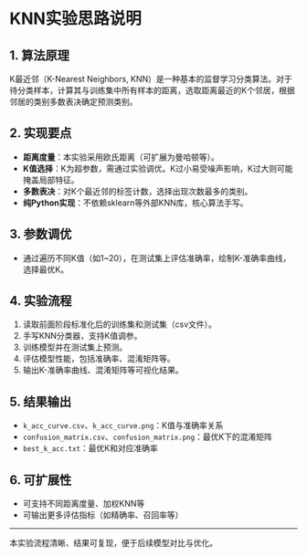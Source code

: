 # KNN实验思路说明

## 1. 算法原理
K最近邻（K-Nearest Neighbors, KNN）是一种基本的监督学习分类算法。对于待分类样本，计算其与训练集中所有样本的距离，选取距离最近的K个邻居，根据邻居的类别多数表决确定预测类别。

## 2. 实现要点
- **距离度量**：本实验采用欧氏距离（可扩展为曼哈顿等）。
- **K值选择**：K为超参数，需通过实验调优。K过小易受噪声影响，K过大则可能掩盖局部特征。
- **多数表决**：对K个最近邻的标签计数，选择出现次数最多的类别。
- **纯Python实现**：不依赖sklearn等外部KNN库，核心算法手写。

## 3. 参数调优
- 通过遍历不同K值（如1~20），在测试集上评估准确率，绘制K-准确率曲线，选择最优K。

## 4. 实验流程
1. 读取前面阶段标准化后的训练集和测试集（csv文件）。
2. 手写KNN分类器，支持K值调参。
3. 训练模型并在测试集上预测。
4. 评估模型性能，包括准确率、混淆矩阵等。
5. 输出K-准确率曲线、混淆矩阵等可视化结果。

## 5. 结果输出
- `k_acc_curve.csv`、`k_acc_curve.png`：K值与准确率关系
- `confusion_matrix.csv`、`confusion_matrix.png`：最优K下的混淆矩阵
- `best_k_acc.txt`：最优K和对应准确率

## 6. 可扩展性
- 可支持不同距离度量、加权KNN等
- 可输出更多评估指标（如精确率、召回率等）

---
本实验流程清晰、结果可复现，便于后续模型对比与优化。 